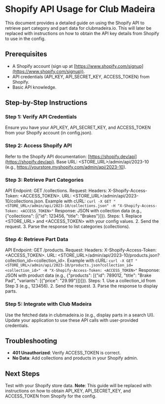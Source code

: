 # Shopify API Usage for Club Madeira

This document provides a detailed guide on using the Shopify API to retrieve part category and part data for clubmadeira.io. This will later be replaced with instructions on how to obtain the API key details from Shopify to use in the config.

## Prerequisites
- A Shopify account (sign up at [https://www.shopify.com/signup](https://www.shopify.com/signup)).
- API credentials (API_KEY, API_SECRET_KEY, ACCESS_TOKEN) from Shopify.
- Basic API knowledge.

## Step-by-Step Instructions

### Step 1: Verify API Credentials
Ensure you have your API_KEY, API_SECRET_KEY, and ACCESS_TOKEN from your Shopify account (in config.json).

### Step 2: Access Shopify API
Refer to the Shopify API documentation: [https://shopify.dev/api](https://shopify.dev/api). Base URL: <STORE_URL>/admin/api/2023-10 (e.g., https://yourstore.myshopify.com/admin/api/2023-10).

### Step 3: Retrieve Part Categories
API Endpoint: GET /collections. Request: Headers: X-Shopify-Access-Token: <ACCESS_TOKEN>. URL: <STORE_URL>/admin/api/2023-10/collections.json. Example with cURL: ``` curl -X GET "<STORE_URL>/admin/api/2023-10/collections.json" -H "X-Shopify-Access-Token: <ACCESS_TOKEN>" ``` Response: JSON with collection data (e.g., {"collections": [{"id": 123456, "title": "Brakes"}]}). Steps: 1. Replace <STORE_URL> and <ACCESS_TOKEN> with your config values. 2. Send the request. 3. Parse the response to list categories (collections).

### Step 4: Retrieve Part Data
API Endpoint: GET /products. Request: Headers: X-Shopify-Access-Token: <ACCESS_TOKEN>. URL: <STORE_URL>/admin/api/2023-10/products.json?collection_id=<collection_id>. Example with cURL: ``` curl -X GET "<STORE_URL>/admin/api/2023-10/products.json?collection_id=<collection_id>" -H "X-Shopify-Access-Token: <ACCESS_TOKEN>" ``` Response: JSON with product data (e.g., {"products": [{"id": 789012, "title": "Brake Pad", "variants": [{"price": "29.99"}]}]}). Steps: 1. Use a collection_id from Step 3 (e.g., 123456). 2. Send the request. 3. Parse the response to display parts.

### Step 5: Integrate with Club Madeira
Use the fetched data in clubmadeira.io (e.g., display parts in a search UI). Update your application to use these API calls with user-provided credentials.

## Troubleshooting
- **401 Unauthorized**: Verify ACCESS_TOKEN is correct.
- **No Data**: Add collections and products in your Shopify admin.

## Next Steps
Test with your Shopify store data. **Note**: This guide will be replaced with instructions on how to obtain API_KEY, API_SECRET_KEY, and ACCESS_TOKEN from Shopify for the config.